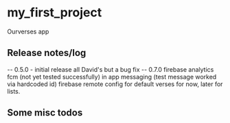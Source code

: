 # my_first_project

Ourverses app
## Release notes/log

-- 0.5.0 - initial release all David's but a bug fix
-- 0.7.0 firebase 
        analytics
        fcm (not yet tested successfully)
        in app messaging (test message worked via hardcoded id)
        firebase remote config for default verses for now, later for  lists.




## Some misc todos


